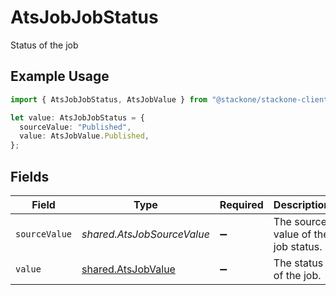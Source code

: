 # AtsJobJobStatus

Status of the job

## Example Usage

```typescript
import { AtsJobJobStatus, AtsJobValue } from "@stackone/stackone-client-ts/sdk/models/shared";

let value: AtsJobJobStatus = {
  sourceValue: "Published",
  value: AtsJobValue.Published,
};
```

## Fields

| Field                                                           | Type                                                            | Required                                                        | Description                                                     | Example                                                         |
| --------------------------------------------------------------- | --------------------------------------------------------------- | --------------------------------------------------------------- | --------------------------------------------------------------- | --------------------------------------------------------------- |
| `sourceValue`                                                   | *shared.AtsJobSourceValue*                                      | :heavy_minus_sign:                                              | The source value of the job status.                             | Published                                                       |
| `value`                                                         | [shared.AtsJobValue](../../../sdk/models/shared/atsjobvalue.md) | :heavy_minus_sign:                                              | The status of the job.                                          | published                                                       |